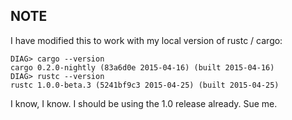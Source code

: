 ## NOTE

I have modified this to work with my local version of rustc / cargo:

```
DIAG> cargo --version
cargo 0.2.0-nightly (83a6d0e 2015-04-16) (built 2015-04-16)
DIAG> rustc --version
rustc 1.0.0-beta.3 (5241bf9c3 2015-04-25) (built 2015-04-25)

```

I know, I know. I should be using the 1.0 release already. Sue me.
